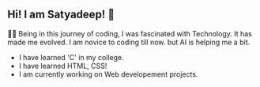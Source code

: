 ## Hi! I am Satyadeep! 👋
👨‍💻
Being in this journey of coding, I was fascinated with Technology. It has made me evolved.
I am novice to coding till now. but AI is helping me a bit.

* I have learned 'C' in my college.
* I have learned HTML, CSS!
* I am currently working on Web developement projects.
<!--
**deep447/deep447** is a ✨ _special_ ✨ repository because its `README.md` (this file) appears on your GitHub profile.

Here are some ideas to get you started:

- 🔭 I’m currently working on ...
- 🌱 I’m currently learning ...
- 👯 I’m looking to collaborate on ...
- 🤔 I’m looking for help with ...
- 💬 Ask me about ...
- 📫 How to reach me: ...
- 😄 Pronouns: ...
- ⚡ Fun fact: ...
-->
